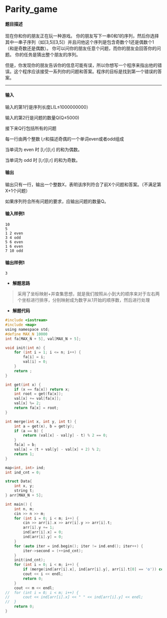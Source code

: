 # Parity_game

#### 题目描述

 现在你和你的朋友正在玩一种游戏。 你的朋友写下一串0和1的序列，然后你选择其中一串子序列（如[3,5][3,5]）并且问他这个序列是包含奇数个1还是偶数个1（和是奇数还是偶数）。 你可以问你的朋友任意个问题，而你的朋友会回答你的问题。 你的任务是猜出整个朋友的序列。

 但是，你发现你的朋友告诉你的信息可能有误，所以你想写一个程序来指出他的错误。这个程序应该接受一系列你的问题和答案。程序的目标是找到第一个错误的答案。

------

#### 输入

 输入的第1行是序列长度L(L≤1000000000）

 输入的第2行是问题的数量Q(Q≤5000)

 接下来Q行包括所有的问题

 每一行由两个整数 l,r和描述奇偶的一个单词even或者odd组成

 当单词为 even 时 [l,r][l,r] 的和为偶数。

 当单词为 odd 时 [l,r][l,r] 的和为奇数。

#### 输出

 输出只有一行，输出一个整数X，表明该序列符合了前X个问题和答案。（不满足第X+1个问题）

 如果序列符合所有问题的要求，应输出问题的数量Q。

#### 输入样例1

```
10
5
1 2 even
3 4 odd
5 6 even
1 6 even
7 10 odd
```

#### 输出样例1

```
3
```

- **解题思路**

> 采用了坐标映射+并查集思想，就是我们按照从小到大的顺序来对于左右两个坐标进行排序，分别映射成为数字从1开始的顺序数，然后进行处理

- **解题代码**

``` c
#include <iostream>
#include <map>
using namespace std;
#define MAX_N 10000
int fa[MAX_N + 5], val[MAX_N + 5];

void init(int n) {
	for (int i = 1; i <= n; i++) {
		fa[i] = i;
		val[i] = 0;
	}
	return ;
}

int get(int x) {
	if (x == fa[x]) return x;
	int root = get(fa[x]);
	val[x] += val[fa[x]];
	val[x] %= 2;
	return fa[x] = root;
}

int merge(int x, int y, int t) {
	int a = get(x), b = get(y);
	if (a == b) {
		return (val[x] - val[y] - t) % 2 == 0;
	}
	fa[a] = b;
	val[a] = (t + val[y] - val[x] + 2) % 2;
	return 1;
}

map<int, int> ind;
int ind_cnt = 0;

struct Data{
	int x, y;
	string t;
} arr[MAX_N + 5];

int main() {
	int n, m;
	cin >> n >> m;
	for (int i = 0; i < m; i++) {
		cin >> arr[i].x >> arr[i].y >> arr[i].t;
		arr[i].y += 1;
		ind[arr[i].x] = 0;
		ind[arr[i].y] = 0;
	}
	for (auto iter = ind.begin(); iter != ind.end(); iter++) {
		iter->second = (++ind_cnt);
	}
	init(ind_cnt);
	for (int i = 0; i < m; i++) {
		if (merge(ind[arr[i].x], ind[arr[i].y], arr[i].t[0] == 'o')) continue;
		cout << i << endl;
		return 0;
	}
	cout << m << endl;
//	for (int i = 0; i < m; i++) {
//		cout << ind[arr[i].x] << " " << ind[arr[i].y] << endl;
//	}
	return 0;
} 
```

